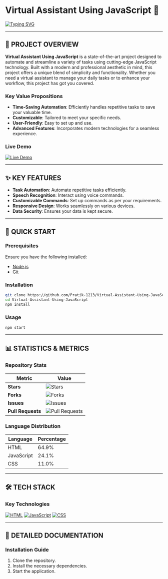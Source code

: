 # Virtual Assistant Using JavaScript 🚀

[![Typing SVG](https://readme-typing-svg.demolab.com?font=Fira+Code&weight=500&pause=1000&color=F70000&random=false&width=435&lines=Virtual+Assistant+Using+JavaScript;Cutting-edge+Project+by+Pratik-1213;Modern+Professional+Virtual+Assistant)](https://github.com/Pratik-1213/Virtual-Assistant-Using-JavaScript)

---

## 🎯 PROJECT OVERVIEW

**Virtual Assistant Using JavaScript** is a state-of-the-art project designed to automate and streamline a variety of tasks using cutting-edge JavaScript technology. Built with a modern and professional aesthetic in mind, this project offers a unique blend of simplicity and functionality. Whether you need a virtual assistant to manage your daily tasks or to enhance your workflow, this project has got you covered.

### Key Value Propositions

- **Time-Saving Automation**: Efficiently handles repetitive tasks to save your valuable time.
- **Customizable**: Tailored to meet your specific needs.
- **User-Friendly**: Easy to set up and use.
- **Advanced Features**: Incorporates modern technologies for a seamless experience.

### Live Demo

[![Live Demo](https://img.shields.io/badge/Live_Demo-View_Online-blue)](https://example.com)

---

## ✨ KEY FEATURES

- **Task Automation**: Automate repetitive tasks efficiently.
- **Speech Recognition**: Interact using voice commands.
- **Customizable Commands**: Set up commands as per your requirements.
- **Responsive Design**: Works seamlessly on various devices.
- **Data Security**: Ensures your data is kept secure.

---

## 🚀 QUICK START

### Prerequisites

Ensure you have the following installed:
- [Node.js](https://nodejs.org/)
- [Git](https://git-scm.com/)

### Installation

```bash
git clone https://github.com/Pratik-1213/Virtual-Assistant-Using-JavaScript.git
cd Virtual-Assistant-Using-JavaScript
npm install
```

### Usage

```bash
npm start
```

---

## 📊 STATISTICS & METRICS

### Repository Stats

| Metric               | Value                  |
|----------------------|------------------------|
| **Stars**            | ![Stars](https://img.shields.io/github/stars/Pratik-1213/Virtual-Assistant-Using-JavaScript) |
| **Forks**            | ![Forks](https://img.shields.io/github/forks/Pratik-1213/Virtual-Assistant-Using-JavaScript) |
| **Issues**           | ![Issues](https://img.shields.io/github/issues/Pratik-1213/Virtual-Assistant-Using-JavaScript) |
| **Pull Requests**    | ![Pull Requests](https://img.shields.io/github/issues-pr/Pratik-1213/Virtual-Assistant-Using-JavaScript) |

### Language Distribution

| Language | Percentage |
|----------|------------|
| HTML     | 64.9%      |
| JavaScript | 24.1%      |
| CSS      | 11.0%      |

---

## 🛠️ TECH STACK

### Key Technologies

[![HTML](https://img.shields.io/badge/HTML5-E34F26?style=flat&logo=html5&logoColor=white)](https://html.com/)
[![JavaScript](https://img.shields.io/badge/JavaScript-F7DF1E?style=flat&logo=javascript&logoColor=black)](https://developer.mozilla.org/en-US/docs/Web/JavaScript)
[![CSS](https://img.shields.io/badge/CSS3-1572B6?style=flat&logo=css3&logoColor=white)](https://www.w3.org/Style/CSS/Overview.en.html)

---

## 📖 DETAILED DOCUMENTATION

### Installation Guide

1. Clone the repository.
2. Install the necessary dependencies.
3. Start the application.
